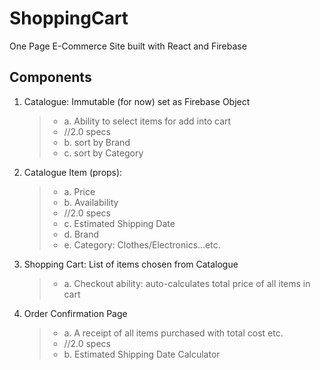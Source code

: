 # ShoppingCart
One Page E-Commerce Site built with React and Firebase
## Components
1. Catalogue: Immutable (for now) set as Firebase Object
    >- a. Ability to select items for add into cart
    >- //2.0 specs
    >- b. sort by Brand
    >- c. sort by Category
2. Catalogue Item (props):
    >- a. Price
    >- b. Availability
    >- //2.0 specs
    >- c. Estimated Shipping Date
    >- d. Brand
    >- e. Category: Clothes/Electronics...etc.
3. Shopping Cart: List of items chosen from Catalogue
    >- a. Checkout ability: auto-calculates total price of all items in cart
4. Order Confirmation Page
    >- a. A receipt of all items purchased with total cost etc.
    >- //2.0 specs
    >- b. Estimated Shipping Date Calculator
